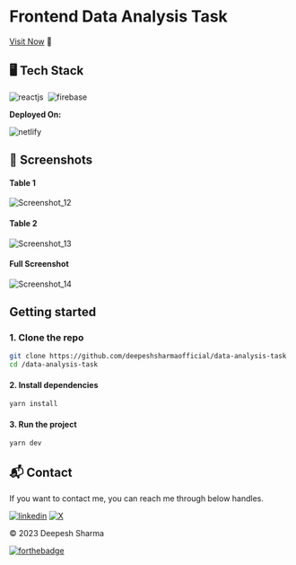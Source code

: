 # Frontend Data Analysis Task 

[Visit Now]() 🚀

## 🖥️ Tech Stack

![reactjs](https://img.shields.io/badge/React-20232A?style=for-the-badge&logo=react&logoColor=61DAFB)&nbsp;
![firebase](https://img.shields.io/badge/mantine-339af0?style=for-the-badge&logo=mantine&logoColor=white)&nbsp;

**Deployed On:**

![netlify](https://img.shields.io/badge/Netlify-00C7B7?style=for-the-badge&logo=netlify&logoColor=white)

## 📸 Screenshots

#### Table 1
![Screenshot_12](https://github.com/user-attachments/assets/f9689b56-985b-46ec-bad1-273e3ea0ab38)

#### Table 2
![Screenshot_13](https://github.com/user-attachments/assets/58c31d65-dfee-4d61-b9e9-4a0699825e90)

#### Full Screenshot
![Screenshot_14](https://github.com/user-attachments/assets/39f3f8ac-c6bd-402f-a833-fa18c5fa14fd)

## Getting started

### 1. Clone the repo

```sh
git clone https://github.com/deepeshsharmaofficial/data-analysis-task
cd /data-analysis-task
```

#### 2. Install dependencies

```sh
yarn install
```

#### 3. Run the project

```sh
yarn dev
```

## 📬 Contact

If you want to contact me, you can reach me through below handles.

[![linkedin](https://img.shields.io/badge/LinkedIn-0077B5?style=for-the-badge&logo=linkedin&logoColor=white)](https://www.linkedin.com/in/deepeshsharmaofficial/)
[![X](https://img.shields.io/badge/X-000000?style=for-the-badge&logo=x&logoColor=white)](https://twitter.com/DeepeshSharma48/)

© 2023 Deepesh Sharma

[![forthebadge](https://forthebadge.com/images/badges/built-with-love.svg)](https://forthebadge.com)
